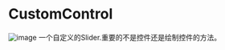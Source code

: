 # CustomControl

![image](https://github.com/qq565999484/CustomControl/demo.gif)
一个自定义的Slider.重要的不是控件还是绘制控件的方法。
